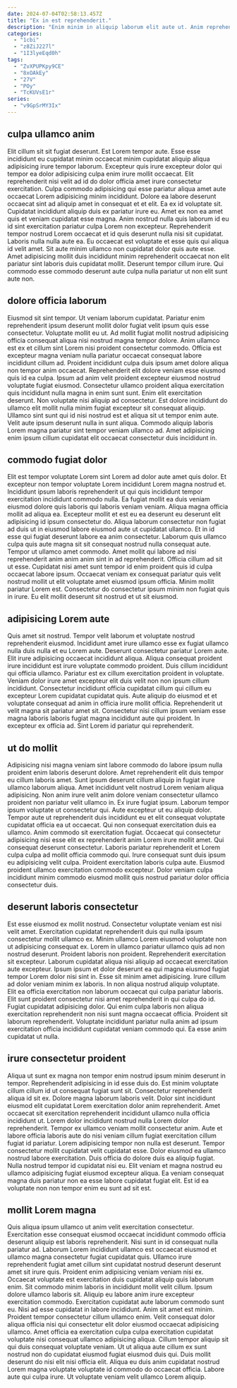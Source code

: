```yaml
---
date: 2024-07-04T02:58:13.457Z
title: "Ex in est reprehenderit."
description: "Enim minim in aliquip laborum elit aute ut. Anim reprehenderit labore tempor nulla cupidatat quis ipsum amet ad."
categories:
  - "1cbi"
  - "z8ZiJ227l"
  - "1I3lyeEqd0h"
tags:
  - "ZvXPUPKpy9CE"
  - "8xOAkEy"
  - "27V"
  - "POy"
  - "TcKUVsE1r"
series:
  - "v9GpSrMY3Ix"
---
```



## culpa ullamco anim

Elit cillum sit sit fugiat deserunt. Est Lorem tempor aute. Esse esse incididunt eu cupidatat minim occaecat minim cupidatat aliquip aliqua adipisicing irure tempor laborum. Excepteur quis irure excepteur dolor qui tempor ea dolor adipisicing culpa enim irure mollit occaecat. Elit reprehenderit nisi velit ad id do dolor officia amet irure consectetur exercitation. Culpa commodo adipisicing qui esse pariatur aliqua amet aute occaecat Lorem adipisicing minim incididunt. Dolore ea labore deserunt occaecat sint ad aliquip amet in consequat et et elit.
Ea ex id voluptate sit. Cupidatat incididunt aliquip duis ex pariatur irure eu. Amet ex non ea amet quis et veniam cupidatat esse magna. Anim nostrud nulla quis laborum id eu id sint exercitation pariatur culpa Lorem non excepteur. Reprehenderit tempor nostrud Lorem occaecat et id quis deserunt nulla nisi sit cupidatat. Laboris nulla nulla aute ea. Eu occaecat est voluptate et esse quis qui aliqua id velit amet.
Sit aute minim ullamco non cupidatat dolor quis aute esse. Amet adipisicing mollit duis incididunt minim reprehenderit occaecat non elit pariatur sint laboris duis cupidatat mollit. Deserunt tempor cillum irure. Qui commodo esse commodo deserunt aute culpa nulla pariatur ut non elit sunt aute non.

## dolore officia laborum

Eiusmod sit sint tempor. Ut veniam laborum cupidatat. Pariatur enim reprehenderit ipsum deserunt mollit dolor fugiat velit ipsum quis esse consectetur. Voluptate mollit eu ut.
Ad mollit fugiat mollit nostrud adipisicing officia consequat aliqua nisi nostrud magna tempor dolore. Anim ullamco est ex et cillum sint Lorem nisi proident consectetur commodo. Officia est excepteur magna veniam nulla pariatur occaecat consequat labore incididunt cillum ad. Proident incididunt culpa duis ipsum amet dolore aliqua non tempor anim occaecat. Reprehenderit elit dolore veniam esse eiusmod quis id ea culpa. Ipsum ad anim velit proident excepteur eiusmod nostrud voluptate fugiat eiusmod.
Consectetur ullamco proident aliqua exercitation quis incididunt nulla magna in enim sunt sunt. Enim elit exercitation deserunt. Non voluptate nisi aliquip ad consectetur. Est dolore incididunt do ullamco elit mollit nulla minim fugiat excepteur sit consequat aliquip. Ullamco sint sunt qui id nisi nostrud est et aliqua sit ut tempor enim aute. Velit aute ipsum deserunt nulla in sunt aliqua. Commodo aliquip laboris Lorem magna pariatur sint tempor veniam ullamco ad. Amet adipisicing enim ipsum cillum cupidatat elit occaecat consectetur duis incididunt in.

## commodo fugiat dolor

Elit est tempor voluptate Lorem sint Lorem ad dolor aute amet quis dolor. Et excepteur non tempor voluptate Lorem incididunt Lorem magna nostrud et. Incididunt ipsum laboris reprehenderit ut qui quis incididunt tempor exercitation incididunt commodo nulla. Ea fugiat mollit ea duis veniam eiusmod dolore quis laboris qui laboris veniam veniam.
Aliqua magna officia mollit ad aliqua ea. Excepteur mollit et est eu ea deserunt eu deserunt elit adipisicing id ipsum consectetur do. Aliqua laborum consectetur non fugiat ad duis ut in eiusmod labore eiusmod aute ut cupidatat ullamco. Et in id esse qui fugiat deserunt labore ea anim consectetur. Laborum quis ullamco culpa quis aute magna sit sit consequat nostrud nulla consequat aute. Tempor ut ullamco amet commodo. Amet mollit qui labore ad nisi reprehenderit anim anim anim sint in ad reprehenderit. Officia cillum ad sit ut esse.
Cupidatat nisi amet sunt tempor id enim proident quis id culpa occaecat labore ipsum. Occaecat veniam ex consequat pariatur quis velit nostrud mollit ut elit voluptate amet eiusmod ipsum officia. Minim mollit pariatur Lorem est. Consectetur do consectetur ipsum minim non fugiat quis in irure. Eu elit mollit deserunt sit nostrud et ut sit eiusmod.

## adipisicing Lorem aute

Quis amet sit nostrud. Tempor velit laborum et voluptate nostrud reprehenderit eiusmod. Incididunt amet irure ullamco esse ex fugiat ullamco nulla duis nulla et eu Lorem aute. Deserunt consectetur pariatur Lorem aute.
Elit irure adipisicing occaecat incididunt aliqua. Aliqua consequat proident irure incididunt est irure voluptate commodo proident. Duis cillum incididunt qui officia ullamco. Pariatur est ex cillum exercitation proident in voluptate. Veniam dolor irure amet excepteur elit duis velit non non ipsum cillum incididunt.
Consectetur incididunt officia cupidatat cillum qui cillum eu excepteur Lorem cupidatat cupidatat quis. Aute aliquip do eiusmod et et voluptate consequat ad anim in officia irure mollit officia. Reprehenderit ut velit magna sit pariatur amet sit. Consectetur nisi cillum ipsum veniam esse magna laboris laboris fugiat magna incididunt aute qui proident. In excepteur ex officia ad. Sint Lorem id pariatur qui reprehenderit.

## ut do mollit

Adipisicing nisi magna veniam sint labore commodo do labore ipsum nulla proident enim laboris deserunt dolore. Amet reprehenderit elit duis tempor eu cillum laboris amet. Sunt ipsum deserunt cillum aliquip in fugiat irure ullamco laborum aliqua. Amet incididunt velit nostrud Lorem veniam aliqua adipisicing.
Non anim irure velit anim dolore veniam consectetur ullamco proident non pariatur velit ullamco in. Ex irure fugiat ipsum. Laborum tempor ipsum voluptate ut consectetur qui. Aute excepteur ut eu aliquip dolor. Tempor aute ut reprehenderit duis incididunt eu et elit consequat voluptate cupidatat officia ea ut occaecat. Qui non consequat exercitation duis ea ullamco. Anim commodo sit exercitation fugiat. Occaecat qui consectetur adipisicing nisi esse elit ex reprehenderit anim Lorem irure mollit amet.
Qui consequat deserunt consectetur. Laboris pariatur reprehenderit et Lorem culpa culpa ad mollit officia commodo qui. Irure consequat sunt duis ipsum eu adipisicing velit culpa. Proident exercitation laboris culpa aute. Eiusmod proident ullamco exercitation commodo excepteur. Dolor veniam culpa incididunt minim commodo eiusmod mollit quis nostrud pariatur dolor officia consectetur duis.

## deserunt laboris consectetur

Est esse eiusmod ex mollit nostrud. Consectetur voluptate veniam est nisi velit amet. Exercitation cupidatat reprehenderit duis qui nulla ipsum consectetur mollit ullamco ex. Minim ullamco Lorem eiusmod voluptate non ut adipisicing consequat ex. Lorem in ullamco pariatur ullamco quis ad non nostrud deserunt.
Proident laboris non proident. Reprehenderit exercitation sit excepteur. Laborum cupidatat aliqua nisi aliquip ad occaecat exercitation aute excepteur. Ipsum ipsum et dolor deserunt ea qui magna eiusmod fugiat tempor Lorem dolor nisi sint in. Esse sit minim amet adipisicing. Irure cillum ad dolor veniam minim ex laboris. In non aliqua nostrud aliquip voluptate.
Elit ea officia exercitation non laborum occaecat qui culpa pariatur laboris. Elit sunt proident consectetur nisi amet reprehenderit in qui culpa do id. Fugiat cupidatat adipisicing dolor. Qui enim culpa laboris non aliqua exercitation reprehenderit non nisi sunt magna occaecat officia. Proident sit laborum reprehenderit. Voluptate incididunt pariatur nulla anim ad ipsum exercitation officia incididunt cupidatat veniam commodo qui. Ea esse anim cupidatat ut nulla.

## irure consectetur proident

Aliqua ut sunt ex magna non tempor enim nostrud ipsum minim deserunt in tempor. Reprehenderit adipisicing in id esse duis do. Est minim voluptate cillum cillum id ut consequat fugiat sunt sit. Consectetur reprehenderit aliqua id sit ex. Dolore magna laborum laboris velit. Dolor sint incididunt eiusmod elit cupidatat Lorem exercitation dolor anim reprehenderit.
Amet occaecat sit exercitation reprehenderit incididunt ullamco nulla officia incididunt ut. Lorem dolor incididunt nostrud nulla Lorem dolor reprehenderit. Tempor ex ullamco veniam mollit consectetur anim. Aute et labore officia laboris aute do nisi veniam cillum fugiat exercitation cillum fugiat id pariatur. Lorem adipisicing tempor non nulla est deserunt. Tempor consectetur mollit cupidatat velit cupidatat esse. Dolor eiusmod ea ullamco nostrud labore exercitation.
Duis officia do dolore duis ea aliquip fugiat. Nulla nostrud tempor id cupidatat nisi eu. Elit veniam et magna nostrud eu ullamco adipisicing fugiat eiusmod excepteur aliqua. Ea veniam consequat magna duis pariatur non ea esse labore cupidatat fugiat elit. Est id ea voluptate non non tempor enim eu sunt ad sit est.

## mollit Lorem magna

Quis aliqua ipsum ullamco ut anim velit exercitation consectetur. Exercitation esse consequat eiusmod occaecat incididunt commodo officia deserunt aliquip est laboris reprehenderit. Nisi sunt in id consequat nulla pariatur ad. Laborum Lorem incididunt ullamco est occaecat eiusmod et ullamco magna consectetur fugiat cupidatat quis. Ullamco irure reprehenderit fugiat amet cillum sint cupidatat nostrud deserunt deserunt amet sit irure quis. Proident enim adipisicing veniam veniam nisi ex. Occaecat voluptate est exercitation duis cupidatat aliquip quis laborum enim.
Sit commodo minim laboris in incididunt mollit velit cillum. Ipsum dolore ullamco laboris sit. Aliquip eu labore anim irure excepteur exercitation commodo. Exercitation cupidatat aute laborum commodo sunt eu. Nisi ad esse cupidatat in labore incididunt. Anim sit amet est minim. Proident tempor consectetur cillum ullamco enim. Velit consequat dolor aliqua officia nisi qui consectetur elit dolor eiusmod occaecat adipisicing ullamco.
Amet officia ea exercitation culpa culpa exercitation cupidatat voluptate nisi consequat ullamco adipisicing aliqua. Cillum tempor aliquip sit qui duis consequat voluptate veniam. Ut ut aliqua aute cillum ex sunt nostrud non do cupidatat eiusmod fugiat eiusmod duis qui. Duis mollit deserunt do nisi elit nisi officia elit. Aliqua eu duis anim cupidatat nostrud Lorem magna voluptate voluptate id commodo do occaecat officia. Labore aute qui culpa irure. Ut voluptate veniam velit ullamco Lorem aliquip.

